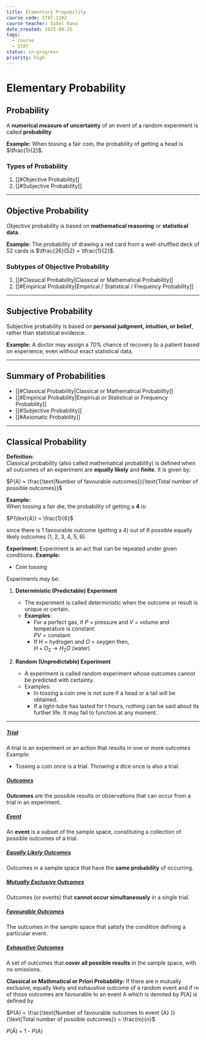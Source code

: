 ```yaml
---
title: Elementary Propability
course code: STAT-1102
course teacher: Sohel Rana
date_created: 2025-08-25
tags:
  - course
  - STAT
status: in-progress
priority: high
---
```

# Elementary Probability

## Probability
A **numerical measure of uncertainty** of an event of a random experiment is called **probability**.  

**Example:** When tossing a fair coin, the probability of getting a head is $\tfrac{1}{2}$.

### Types of Probability
1. [[#Objective Probability]]
2. [[#Subjective Probability]]

---

## Objective Probability
Objective probability is based on **mathematical reasoning** or **statistical data**.  

**Example:** The probability of drawing a red card from a well-shuffled deck of 52 cards is $\tfrac{26}{52} = \tfrac{1}{2}$.

### Subtypes of Objective Probability
1. [[#Classical Probability|Classical or Mathematical Probability]]
2. [[#Empirical Probability|Empirical / Statistical / Frequency Probability]]

---
## Subjective Probability
Subjective probability is based on **personal judgment, intuition, or belief**, rather than statistical evidence.  

**Example:** A doctor may assign a 70% chance of recovery to a patient based on experience, even without exact statistical data.

---

## Summary of Probabilities
- [[#Classical Probability|Classical or Mathematical Probability]]
- [[#Empirical Probability|Empirical or Statistical or Frequency Probability]]
- [[#Subjective Probability]]
- [[#Axiomatic Probability]]

---

## Classical Probability
**Definition:**  
Classical probability (also called mathematical probability) is defined when all outcomes of an experiment are **equally likely** and **finite**. It is given by:  

$P(A) = \frac{\text{Number of favourable outcomes}}{\text{Total number of possible outcomes}}$

**Example:**  
When tossing a fair die, the probability of getting a **4** is:  

$P(\text{4}) = \frac{1}{6}$

since there is 1 favourable outcome (getting a 4) out of 6 possible equally likely outcomes (1, 2, 3, 4, 5, 6).


**Experiment:** Experiment is an act that can be repeated under given conditions.
 **Example:**
  * Coin tossing
 

Experiments may be:  
1. **Deterministic (Predictable) Experiment**  
   - The experiment is called deterministic when the outcome or result is unique or certain.  
   - **Examples**:  
     - For a perfect gas, if $P$ = pressure and $V$ = volume and temperature is constant:  
       $PV = \text{constant}$  
     - If $H$ = hydrogen and $O$ = oxygen then,  
       $H + O_2 \to H_2O$ (water)  

2. **Random (Unpredictable) Experiment**  
   - A experiment is called random experiment whose outcomes cannot be predicted with certainty.  
   - Examples:  
     - In tossing a coin one is not sure if a head or a tail will be obtained. 
     * If a light-tube has lasted for t hours, nothing can be said about its further life. It may fail to function at any moment. 

---

##### [Trial](#trial)  
A trial is an experiment or an action that results in one or more outcomes  
 Example: 
 * Tossing a coin once is a trial. Throwing a dice once is also a trial.
##### [Outcomes](#outcomes)  
**Outcomes** are the possible results or observations that can occur from a trial in an experiment.  

##### [Event](#event)  
An **event** is a subset of the sample space, constituting a collection of possible outcomes of a trial.  

##### [Equally Likely Outcomes](#equally-likely-outcomes)  
Outcomes in a sample space that have the **same probability** of occurring.  

##### [Mutually Exclusive Outcomes](#mutually-exclusive-outcomes)  
Outcomes (or events) that **cannot occur simultaneously** in a single trial.  

##### [Favourable Outcomes](#favourable-outcomes)  
The outcomes in the sample space that satisfy the condition defining a particular event.  

##### [Exhaustive Outcomes](#exhaustive-outcomes)  
A set of outcomes that **cover all possible results** in the sample space, with no omissions.  

**Classical or Mathmatical or Priori Probability:**
 If there are n mutually exclusive, equally likely and exhaustive outcome of a random event and if m of those outcomes are favourable to an event A which is denoted by P[A] is defined by

$P(A) = \frac{\text{Number of favourable outcomes to event {A} }}{\text{Total number of possible outcomes}} = \frac{m}{n}$

$P(\bar{A})$ = 1 - $P({A})$

